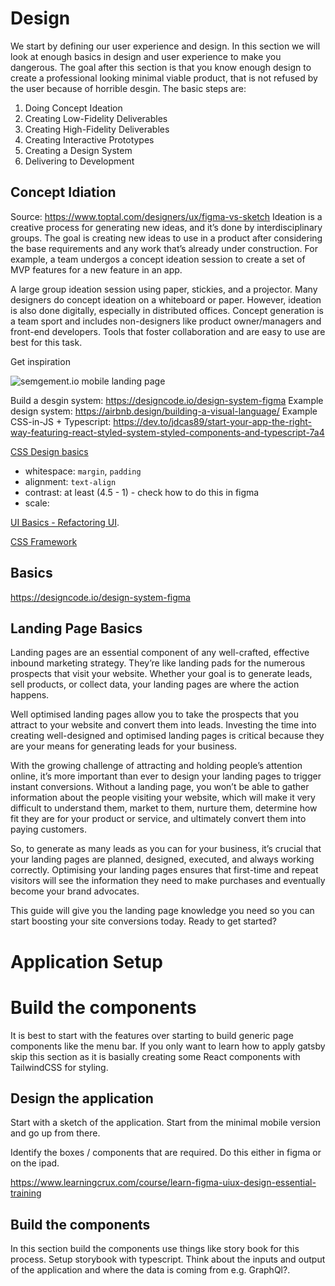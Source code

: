 # Design

We start by defining our user experience and design. In this section we will look at enough basics in design and user experience to make you dangerous. The goal after this section is that you know enough design to create a professional looking minimal viable product, that is not refused by the user because of horrible desgin. The basic steps are:

1. Doing Concept Ideation
2. Creating Low-Fidelity Deliverables
3. Creating High-Fidelity Deliverables
4. Creating Interactive Prototypes
5. Creating a Design System
6. Delivering to Development

## Concept Idiation

Source: https://www.toptal.com/designers/ux/figma-vs-sketch
Ideation is a creative process for generating new ideas, and it’s done by interdisciplinary groups. The goal is creating new ideas to use in a product after considering the base requirements and any work that’s already under construction. For example, a team undergos a concept ideation session to create a set of MVP features for a new feature in an app.

A large group ideation session using paper, stickies, and a projector.
Many designers do concept ideation on a whiteboard or paper. However, ideation is also done digitally, especially in distributed offices. Concept generation is a team sport and includes non-designers like product owner/managers and front-end developers. Tools that foster collaboration and are easy to use are best for this task.

Get inspiration

![semgement.io mobile landing page](../img/book/segment-landing-page-mobile.jpg)




Build a desgin system: https://designcode.io/design-system-figma
Example design system: https://airbnb.design/building-a-visual-language/
Example CSS-in-JS + Typescript: https://dev.to/jdcas89/start-your-app-the-right-way-featuring-react-styled-system-styled-components-and-typescript-7a4 

[CSS Design basics](https://www.freecodecamp.org/news/learn-ui-design-fundamentals-with-this-free-one-hour-course/)

* whitespace: `margin`, `padding`
* alignment: `text-align`
* contrast:  at least (4.5 - 1) - check how to do this in figma
* scale: 
  
[UI Basics - Refactoring UI](https://tailwindcss.com/#what-is-tailwind).

[CSS Framework](https://tailwindcss.com/#what-is-tailwind)

## Basics

https://designcode.io/design-system-figma

## Landing Page Basics

Landing pages are an essential component of any well-crafted, effective inbound marketing strategy. They’re like landing pads for the numerous prospects that visit your website. Whether your goal is to generate leads, sell products, or collect data, your landing pages are where the action happens.

Well optimised landing pages allow you to take the prospects that you attract to your website and convert them into leads. Investing the time into creating well-designed and optimised landing pages is critical because they are your means for generating leads for your business.

With the growing challenge of attracting and holding people’s attention online, it’s more important than ever to design your landing pages to trigger instant conversions. Without a landing page, you won’t be able to gather information about the people visiting your website, which will make it very difficult to understand them, market to them, nurture them, determine how fit they are for your product or service, and ultimately convert them into paying customers.

So, to generate as many leads as you can for your business, it’s crucial that your landing pages are planned, designed, executed, and always working correctly. Optimising your landing pages ensures that first-time and repeat visitors will see the information they need to make purchases and eventually become your brand advocates.

This guide will give you the landing page knowledge you need so you can start boosting your site conversions today. Ready to get started?

# Application Setup

# Build the components

It is best to start with the features over starting to build generic page components like the menu bar. If you only want to learn how to apply gatsby skip this section as it is basially creating some React components with TailwindCSS for styling.

## Design the application

Start with a sketch of the application. Start from the minimal mobile version and go up from there.

Identify the boxes / components that are required. Do this either in figma or on the ipad.

https://www.learningcrux.com/course/learn-figma-uiux-design-essential-training



## Build the components 

In this section build the components use things like story book for this process. Setup storybook with typescript. Think about the inputs and output of the application and where the data is coming from e.g. GraphQl?.

